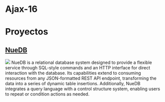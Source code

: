 # Ajax-16

# Proyectos

## [NueDB](https://github.com/Ajax-16/nuedb-core)
![](./nuedb_banner.png)
NueDB is a relational database system designed to provide a flexible service through SQL-style commands and an HTTP interface for direct interaction with the database. Its capabilities extend to consuming resources from any JSON-formatted REST API endpoint, transforming the data into a series of dynamic table insertions. Additionally, NueDB integrates a query language with a control structure system, enabling users to repeat or condition actions as needed.
